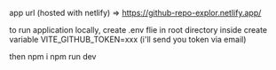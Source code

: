 app url (hosted with netlify) => https://github-repo-explor.netlify.app/

to run application locally, create .env flie in root directory
inside create variable
VITE_GITHUB_TOKEN=xxx (i'll send you token via email)

then
npm i
npm run dev

